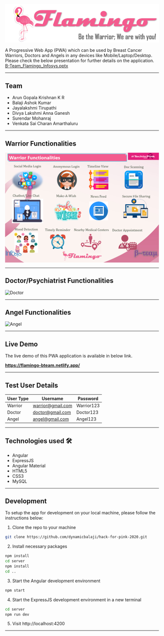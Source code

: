![Flamingo Logo](/src/assets/loginlogo.png)

A Progressive Web App (PWA) which can be used by Breast Cancer Warriors, Doctors and Angels in any devices like Mobile/Laptop/Desktop. <br/>
Please check the below presentation for further details on the application.<br/> 
[B-Team_Flamingo_Infosys.pptx](/B-Team_Flamingo_Infosys.pptx)

---
## Team
- Arun Gopala Krishnan K R
- Balaji Ashok Kumar
- Jayalakshmi Tirupathi
- Divya Lakshmi Anna Ganesh
- Surendar Mohanraj
- Venkata Sai Charan Amarthaluru

---

## Warrior Functionalities
![Warrior](/src/assets/warrior.png)

---

## Doctor/Psychiatrist Functionalities
![Doctor](/src/assets/doctor.png)

---

## Angel Functionalities
![Angel](/src/assets/angel.png)

---

## Live Demo
The live demo of this PWA application is available in below link.

**https://flamingo-bteam.netlify.app/**

---

## Test User Details

| User Type  | Username          | Password      |
| -----------| ------------------| --------------|
| Warrior    | warrior@gmail.com | Warrior123    |
| Doctor     | doctor@gmail.com  | Doctor123     |
| Angel      | angel@gmail.com   | Angel123      |
---

## Technologies used 🛠️
- Angular
- ExpressJS
- Angular Material
- HTML5
- CSS3
- MySQL

---

## Development

To setup the app for development on your local machine, please follow the instructions below:

1. Clone the repo to your machine

```bash
git clone https://github.com/dynamicbalaji/hack-for-pink-2020.git
```

2. Install necessary packages

```bash
npm install
cd server
npm install
cd ..
```

3. Start the Angular development environment

```bash
npm start
```

4. Start the ExpressJS development environment in a new terminal

```bash
cd server
npm run dev
```

5. Visit http://localhost:4200
---